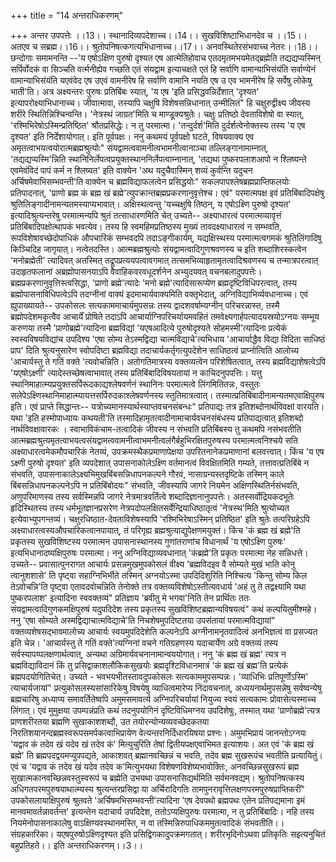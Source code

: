+++
title = "14 अन्तराधिकरणम्"

+++
अन्तर उपपत्तेः ।।13।। स्थानादिव्यपदेशाच्च।।14।। सुखविशिष्टाभिधानदेव च ।।15।। अतएव च सब्रह्म।।16।। श्रुतोपनिषत्कगत्यभिधानाच्च।।17।। अनवस्थितेरसंभवाच्च नेतरः।।18।। छन्दोगाः समामनन्ति --'य एषोऽक्षिण पुरुषो दृश्यत एष आत्मेतिहोवाच एतदमृतमभयमेतद्ब्रह्मेति तद्यद्यप्यस्मिन् सर्पिर्वोदकं वा सिञ्चति वर्त्मनीह्येव गच्छति एतं संयद्वाम इत्याचक्षते एतं हि सर्वाणि वामान्याभिसंयंति सर्वाण्येनं वामान्याभिसंयंति यएवंवेद एष उएवं वामनीरेष हि सर्वाणि वामानि नयति एष उ एव भामनीरेष हि सर्वेषु लोकेषु भाती'ति। अत्र अक्ष्यन्तरः पुरुषः प्रतिबिंबः स्यात्, 'य एष 'इति प्रसिद्धवन्निर्देशात् 'दृश्यत' इत्यापरोक्ष्याभिधानाच्च। जीवात्मावा, तस्यापि चक्षुषि विशेषसन्निधानात् उन्मीलितं" हि चक्षुरुद्वीक्ष्य जीवस्य शरीरे स्थितिन्निश्चिन्वन्ति। 'नेत्रस्थं जाग्रत'मिति च माण्डूक्यश्रुतेः। चक्षुः प्रतिष्ठो देवताविशेषो वा स्यात्, 'रश्मिभिरेषोऽस्मिन्प्रतिष्ठित' श्रौतप्रसिद्धेः। न तु परमात्मा। 'तन्दुर्दर्श'मिति दुर्दर्शत्वेनोक्तस्य तस्य 'य एष दृश्यत' इति निर्देशायोगात्। इति पूर्वपक्षः। ननु कथमयं पूर्वपक्षो घटते, विषयवाक्य एव अमृतत्वाभयत्वयोरात्मब्रह्मश्रुत्योः" संयद्वामत्ववामनीत्वभामनीत्वानाञ्चा तल्लिङ्गानामाम्नात्, 'तद्यद्यप्यस्मि'न्निति स्थानिनिर्लेपत्वप्रयुक्तस्थाननिर्लेपत्वाम्नानात्, 'तद्यथा पुष्करपलाशआपो न श्लिष्यन्ते एवमेवंविदं पापं कर्म न श्लिष्यत' इति वाक्येन 'अथ यदुचैवास्मिन् शव्यं कुर्वन्ति यदुचन अर्चिषमेवाभिसम्भवन्ती'ति वाक्येन च ब्रह्मविद्याफलत्वेन प्रसिद्धयोः" सकलपापश्लेषब्रह्मप्राप्तिफलयोः प्रतिपादनात्, 'प्राणो ब्रह्म कं ब्रह्म खं ब्रह्मे'त्युपक्रान्तब्रह्मप्रकरणानुवृत्तेश्च। एवं" परमात्मपक्ष इवं प्रतिबिंबादिपक्षेषु श्रुतिलिङ्गादीनामन्यतमस्याप्यभावात्। अक्षिस्थत्वन्तु 'यच्चक्षुषि तिष्ठन्, य एषोऽक्ष्णि पुरुषो दृश्यत' इत्यादिश्रुत्यन्तरेषु परमात्मन्यपि श्रुतं तत्साधारणमिति चेत् उच्यते-- अक्ष्याधारत्वं परमात्मव्यावृत्तं प्रतिबिंबादिपक्षोत्थापकं भवत्येव। तस्य हि स्वमहिमप्रतिष्ठस्य मुख्यं तावदक्ष्याधारत्वं न सम्भवति, रूपविशेषावच्छेदोपाधिकं औपचारिकं सम्भवदपि तदाऽङ्गीकार्यम्, यद्यक्षिस्थस्य परमात्मत्वगमकं श्रुतिलिंगादिषु किञ्चिदिह जागृयात्। नत्वेतदस्ति। आत्मब्रह्मश्रुत्योः संयद्वामत्वादिगुणश्रवणस्य च इति शब्दाशिरस्कत्वेन 'मनोब्रह्मेती' त्यादिवत् अतस्मित् तद्रूपप्रत्ययपत्वावगमात् तत्समभिव्याहृतामृतत्वादिश्रवणस्य च तन्मात्रपरत्वात् उदाहृतफलानां अब्रह्मोपासनयाऽपि वैवाहिकवरवधूदर्शनेन अभ्युदयवत् वचनबलादुपपत्तेः। ब्रह्मप्रकरणानुवृत्तिस्त्वसिद्धा, 'प्राणो ब्रह्मे'त्यादेः 'मनो ब्रह्मे'त्यादिसारूप्येण ब्रह्मदृष्टिविधिपरत्वात्, तस्य ब्रह्मोपासनाविधिपत्वेऽपि तदग्नीनां वाक्यं इदमाचार्यवाक्यमिति वक्तृभेदात्, अग्निविद्याभिर्व्यवधानाच्च। एवं ह्युपाख्यायते-- उपकोसलः सत्यकाममाचार्यमुपसन्नः तस्य द्वादशवर्षाम्यग्नीन् परिचरन्नास्त, तस्मै ब्रह्मोपदेशमकृत्वैव आचार्यें प्रोषिते तदाऽपि आचार्याग्निपरिचर्यायमवहितं तमवेक्ष्यगार्हपत्यादयस्रयोऽग्नयः सम्भूय करुणया तस्मै 'प्राणोब्रह्मे'त्यादिना ब्रह्मविद्यां 'यएषआदित्ये पुरुषोदृश्यते सोहमस्मी'त्यादिना प्रत्येकं स्वस्वविषयविद्यांच उपदिश्य 'एषा सोम्य तेऽस्मद्विद्या चात्मविद्याचे'त्यभिधाय 'आचार्याद्धैव विद्या विदिता साधिष्ठं प्राप' दिति श्रुत्यनुसारेण स्वोपदिष्टा ब्रह्मविद्या तदाचार्यकर्तृगत्युपदेशेन साधिष्ठत्वं प्राप्नोत्विति आलोच्य 'आचार्यस्तु ते गतिं वक्ते 'त्यवोचन्निति। अतोगतिमात्रस्य वक्तव्यत्वेन परिशेषितत्वात्, तस्य ब्रह्मविद्याशेषत्वेऽपि 'यएषोऽक्ष्णी' त्यादेस्तच्छेषत्वाभावात् तस्य प्रतिबिंबादिविषयतायां न काचिदनुपपत्तिः। यत्तु स्थानिमाहात्म्यप्रयुक्तसर्पिरूदकाद्यश्लेषवर्णनं स्थानिनः परमात्मत्वे लिंगमितितन्नः, वस्तुतः सलेपेऽक्ष्णिस्थानिमाहात्म्यायत्तसर्पिरुदकाश्लेषवर्णनस्य स्तुतिमात्रत्वात्। तस्मात्प्रतिबिंबादीनामन्यतमएवाक्षिपुरुष इति। एवं प्राप्ते सिद्धान्तः-- यत्रोच्यमानस्यार्थस्याप्तवचनसंबन्धः" प्रतिपाद्यः तत्र इतिशब्दोनार्थविवक्षां वारयति। यथा 'इति हस्मोपाध्यायः कथयती'ति तस्मादिहामृतत्वादीनामाचार्यवचनसंबंधस्य प्रतिपाद्यत्वात् इतिशब्दो नार्थविवक्षावारकः । स्वाभाविकंचाम-तत्वादिकं जीवस्य न संभवति प्रतिबिंबस्य तु कथमपि नसंभवतीति आत्मब्रह्मश्रुत्यमृतत्वाभयत्वसंयद्वामत्ववामनीत्वाभमनीत्वलंगैर्बहुभिरक्षितपुरुषस्य परमात्मत्वनिश्चये सति अक्ष्याधारत्वमेकमौपचारिकं नेतव्यं, उपक्रमस्थैकप्रमाणापेक्षया उपरितनानेकप्रमाणानां बलवत्त्वात्। किंच 'य एष ऽक्ष्णी पुरुषो दृश्यत' इति व्यपदेशात् उपासनाकोलेऽक्ष्णि वर्तमानत्वं विवक्षितमिति गम्यते, तत्तावत्प्रतिबिंबे न संभवति, उपासनाकालेऽक्ष्यभिमुखबिंबसन्निधापनकल्पने गौरवं, नासाग्रन्यस्तदृष्टिके तस्मिन् काले बिंबसन्निधापनकल्पनेऽपि न प्रतिबिंबोदयः" संभवति, जीवस्यापि जागरे नियमेन अक्षिणस्थितिर्नसंभवति, अणुपरिमाणस्य तस्य सर्वस्मिन्नपि जागरे नेत्रमात्रवर्तित्वे शब्दादिज्ञानानुपपत्तेः। अतस्सर्वोद्रियकदभूतेः हृदिस्थितस्य तस्य धर्मभूतज्ञानप्रसरेण नेत्रपदोपलक्षितसर्वेन्द्रियाधिष्ठातृत्वं 'नेत्रस्थ'मिति श्रुत्योच्यत इत्येवाभ्युपगन्तव्यं। चक्षुरधिष्ठात-देवताविशेषस्यापि 'रश्मिभिरेषाऽस्मिन् प्रतिष्ठित' इति श्रुतेः तत्परिग्रहेऽपि अक्ष्याधारत्वस्यऔपचारिकत्वानपायात्, तं परिगृह्य ब्रह्मश्रुत्याद्युपेक्षणमयुक्तं। किंच 'कं ब्रह्म खं ब्रह्मे'ति प्रकृतस्य सुखविशिष्टस्य परमात्मन उपासनास्थानस्य गुणांतराणांच विधानार्थं 'य एषोऽक्ष्णि पुरुषः' इत्यभिधानादष्यक्षिपुरुषः परमात्मा। ननु अग्निविद्याव्यवधानात् 'कंब्रह्मे'ति प्रकृतः परमात्मा नेह सन्निधत्ते। उच्यते-- प्रवासात्पुनरागत आचार्यः प्रसन्नमुखमुपकोसलं वीक्ष्य 'ब्रह्मविदइव वै सोम्यते मुखं भाति कोनु त्वानुशशासे' ति पृष्ट्वा सहाग्निभिर्भीते तस्मिन् अग्नयोऽस्मा उपदिदिशुरिति निश्चित्य 'किन्तु सोम्य किल तेऽवोचन्नि'ति पृष्ट्वा एतावदवोचन्निति तेनोक्ते तत्र वक्तव्यविशेषोऽस्तीत्यवधार्य 'अहं तु ते तद्वक्ष्यामि यथा पुष्करपलाश' इत्यादिना स्ववक्तव्यं" प्रतिज्ञाय 'ब्रवीतु मे भगवा'निति तेन प्रार्थितः ततः संयद्वामत्वादिगुणकमक्षिपुरुषं यदुपदिदेश तस्य प्रकृतस्य सुखविशिष्टब्रह्मान्यविषयत्वं" कथं कल्पयितुमीश्महे। ननु 'एषा सोम्यते अस्मद्विद्याचात्मविद्याचे'ति निचशेषमुपदिष्टतया उपसंतायां परमात्मविद्यायां" वक्तव्यशेषसद्भावमालोच्य आचार्यः स्वयमुपदिदेशेति कल्पनेऽपि अग्नीनामनृतवादित्वं अनभिज्ञत्वं वा प्रसज्यत इति चेन्न। 'आचार्यस्तु ते गतिं वक्ते'त्यग्निनां वचने गतिग्रहणस्य यदाचार्येण अग्रे वक्तव्यं तस्य सर्वस्यापय्पलक्षणार्थत्वात्, अन्यथा अग्रिमार्यवचनानामान्वययोगात्। ननु 'कं ब्रह्म खं ब्रह्म' त्यत्र न ब्रह्मविद्याविदानं किं तु प्रसिद्वाकाशलौकिकसुखयोः ब्रह्मदृश्टिविधानमात्रं 'कं ब्रह्म खं ब्रह्म'ति प्रत्येकं ब्रह्मपदयोगितिचेत्। उच्यते - भवभयभीतस्तावदुपकोसलः सत्यकाममुपसम्पन्नः। 'व्याधिभिः प्रतिपूर्णोऽस्मि' त्याचार्यजायां" प्रत्युकोसलस्यसांसारिकेषु विषयेषु व्याधित्वमारेप्य निंदावचनात्, अध्ययनार्थमुपसन्नेषु सर्वष्वन्येषु ब्रह्मचारिषु अध्याप्य समावर्तितेष्वपि अमुमसमावर्त्य अग्निपरिचर्यायां नियुज्य स्वयं सत्यकामः प्रोवासेत्यस्माच्च लिंगात्। एवं मुमुक्षया उपम्पन्नंप्रति कथं तदनुपयोगिनं दृष्टिविधिमग्नय उपदिशेषुः, तस्मात् यथा 'प्राणोब्रह्मे'त्यत्र प्राणशरीरतया ब्रह्मणि सुखाकाशशब्दौ, उत तयोरन्योन्यव्यवच्छेदकतया निरतिशयानन्दब्रह्मस्वरूपसमर्पकत्वाभिप्रायेण वेत्यन्तरनिर्दिधारयिषया प्रश्नः। अमुमभिप्रायं जानन्तोऽग्नयः 'यद्वाव कं तदेव खं यदेव खं तदेव कं' मित्युचुरिति तेषां द्वितीयपक्षएवाभिमत इत्याशयः। अत एवं 'कं ब्रह्म खं ब्रह्मे' ति ब्रह्मपदद्वयमप्युपपद्यते, आकाशवत् ब्रह्मानवच्छिन्नं च भवति, तदेव ब्रह्म सुखरूपंच भवतीति प्रत्यायितुं। एवं च 'यद्वाव कं तदेव खं यदेव तदेव क'मित्युभयथा विशेषणविशेष्यभावोक्तिः, अनवच्छिन्नसुखरूपं ब्रह्म सुखात्मकानवच्छिन्नवस्तुस्वरूपं च ब्रह्मेति उभयथा उपासनासिद्यर्थमिति सर्वमनवद्यम्। श्रुतोपनिषत्कस्य अधिगतपरमपुरुषयाथात्म्यस्य श्रुत्यन्तरप्रसिद्वा या अर्चिरादिगतिः तामपुनरावृत्तिलक्षणपरमपुरुषप्राप्तिकरीं" उपकोसलायाक्षिपुरुषं श्रुतवते 'अर्चिषमभिसम्भवन्ती'त्यादिना 'एष देवपथो ब्रह्मपथः एतेन प्रतिपद्यमाना इमं मानवमावर्तन्नावर्तन्त' इत्यन्तेन यदाचार्य उपदिदेश, ततोऽप्यक्षिपुरुषः परमात्मा, न तु प्रतिबिंबादिः। नहि तस्य नियमेनोपासनाकालेषु वाऽक्षिण्यवस्थानमस्ति, न वा तस्मिन्निरुपाधिकममुतत्वादिकं संभवतीति।। संग्रहकारिका। यएषपुरुषोऽक्ष्णिदृश्यत इति प्रसिद्विगकादुपक्रमगतात्। शरीरभृदिनोऽथवा प्रतिकृतिः सइत्यनुचितं बहुप्रतिहते।। इति अन्तराधिकरणम्।।3।।